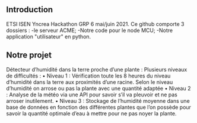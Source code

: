 




## Introduction

ETSI ISEN Yncrea Hackathon GRP 6 mai/juin 2021.
Ce github comporte 3 dossiers  : 
-le serveur ACME; 
-Notre code pour le node MCU; 
-Notre application "utilisateur" en python. 

## Notre projet

Détecteur d’humidité dans la terre proche d’une plante :
Plusieurs niveaux de difficultés :
•	Niveau 1 : Vérification toute les 8 heures du niveau d’humidité dans la terre aux proximités d’une racine. Selon le niveau d’humidité on arrose ou pas la plante avec une quantité adaptée
•	Niveau 2 : Analyse de la météo via une API pour savoir s’il va pleuvoir et ne pas arroser inutilement.
•	Niveau 3 : Stockage de l’humidité moyenne dans une base de données en fonction des différentes plantes que l’on possède pour savoir la quantité optimale d’eau à mettre pour ne pas noyer la plante.


